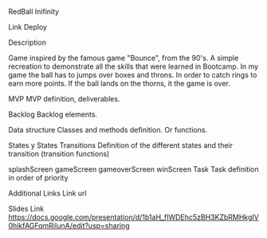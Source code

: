 RedBall Inifinity

Link Deploy

Description

Game inspired by the famous game "Bounce", from the 90's. A simple recreation to demonstrate all the skills that were learned in Bootcamp.
In my game the ball has to jumps over boxes and throns. In order to catch rings to earn more points.
If the ball lands on the thorns, it the game is over.

MVP
MVP definition, deliverables.

Backlog
Backlog elements.

Data structure
Classes and methods definition. Or functions.

States y States Transitions
Definition of the different states and their transition (transition functions)

splashScreen
gameScreen
gameoverScreen
winScreen
Task
Task definition in order of priority

Additional Links
Link url

Slides
Link https://docs.google.com/presentation/d/1b1aH_fIWDEhc5zBH3KZbRMHkgIV0hikfAGFqmRiIunA/edit?usp=sharing